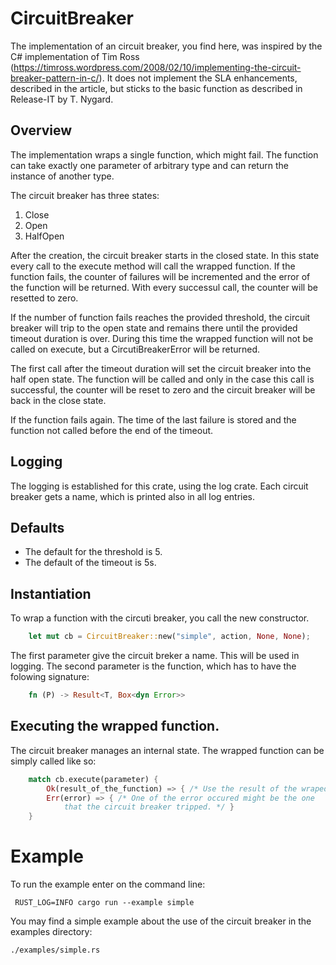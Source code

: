 # CircuitBreaker

The implementation of an circuit breaker, you find here, was inspired by the C# implementation of Tim Ross
(https://timross.wordpress.com/2008/02/10/implementing-the-circuit-breaker-pattern-in-c/).
It does not implement the SLA enhancements, described in the article, but sticks to the basic function as described in Release-IT by T. Nygard.

## Overview
The implementation wraps a single function, which might fail. The function can take exactly one parameter of arbitrary type and can return the instance of another type. 

The circuit breaker has three states:
1. Close
2. Open
3. HalfOpen

After the creation, the circuit breaker starts in the closed state. In this state every call to the execute method will call the wrapped function. If the  function fails, the counter of failures will be incremented and the error of the function will be returned. With every successul call, the counter will be resetted to zero. 

If the number of function fails reaches the provided threshold, the circuit breaker will trip to the open state and remains there until the provided timeout duration is over. During this time the wrapped function will not be called on execute, but a CircutiBreakerError will be returned.

The first call after the timeout duration will set the circuit breaker into the half open state. The function will be called and only in the case this call is successful, the counter will be reset to zero and the circuit breaker will be back in the close state.

If the function fails again. The time of the last failure is stored and the function not called before the end of the timeout.

## Logging
The logging is established for this crate, using the log crate. Each circuit breaker gets a name, which is printed also in all log entries.

## Defaults
* The default for the threshold is 5.
* The default of the timeout is 5s.

## Instantiation
To wrap a function with the circuti breaker, you call the new constructor.
``` rust
    let mut cb = CircuitBreaker::new("simple", action, None, None);
```
The first parameter give the circuit breker a name. This will be used in logging. The second parameter is the function, which has to have the folowing signature:
``` rust
    fn (P) -> Result<T, Box<dyn Error>>
```

## Executing the wrapped function.
The circuit breaker manages an internal state. The wrapped function can be simply called like so:
``` rust
    match cb.execute(parameter) {
        Ok(result_of_the_function) => { /* Use the result of the wraped function here*/ },
        Err(error) => { /* One of the error occured might be the one 
            that the circuit breaker tripped. */ }
    }
```

# Example

To run the example enter on the command line:
```
 RUST_LOG=INFO cargo run --example simple
```

You may find a simple example about the use of the circuit breaker in the examples directory:

```
./examples/simple.rs
```

